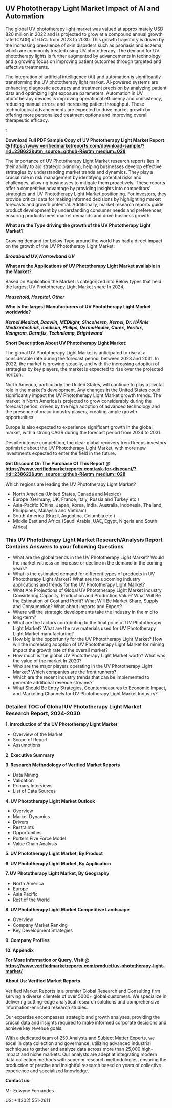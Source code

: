 <h2>UV Phototherapy Light Market Impact of AI and Automation</h2><p>The global UV phototherapy light market was valued at approximately USD 820 million in 2022 and is projected to grow at a compound annual growth rate (CAGR) of 6.5% from 2023 to 2030. This growth trajectory is driven by the increasing prevalence of skin disorders such as psoriasis and eczema, which are commonly treated using UV phototherapy. The demand for UV phototherapy lights is further augmented by advancements in technology and a growing focus on improving patient outcomes through targeted and effective treatments.</p><p>The integration of artificial intelligence (AI) and automation is significantly transforming the UV phototherapy light market. AI-powered systems are enhancing diagnostic accuracy and treatment precision by analyzing patient data and optimizing light exposure parameters. Automation in UV phototherapy devices is improving operational efficiency and consistency, reducing manual errors, and increasing patient throughput. These technological advancements are expected to drive market growth by offering more personalized treatment options and improving overall therapeutic efficacy.</p>t</p><p id="" class=""><strong>Download Full PDF Sample Copy of UV Phototherapy Light Market Report @ <a href="https://www.verifiedmarketreports.com/download-sample/?rid=238622&utm_source=github-R&utm_medium=028" target="_blank">https://www.verifiedmarketreports.com/download-sample/?rid=238622&utm_source=github-R&utm_medium=028</a></strong></p><p>The importance of&nbsp;UV Phototherapy Light Market research reports lies in their ability to aid strategic planning, helping businesses develop effective strategies by understanding market trends and dynamics. They play a crucial role in risk management by identifying potential risks and challenges, allowing businesses to mitigate them proactively. These reports offer a competitive advantage by providing insights into competitors' strategies and UV Phototherapy Light Market positioning. For investors, they provide critical data for making informed decisions by highlighting market forecasts and growth potential. Additionally, market research reports guide product development by understanding consumer needs and preferences, ensuring products meet market demands and drive business growth.</p><p><strong>What are the&nbsp;Type driving the growth of the UV Phototherapy Light Market?</strong></p><p id="" class="">Growing demand for below Type around the world has had a direct impact on the growth of the UV Phototherapy Light Market:</p><em><strong>Broadband UV, Narrowband UV</strong></em></p><strong>What are the&nbsp;Applications&nbsp;of UV Phototherapy Light Market available in the Market?</strong></p><p id="" class="">Based on Application the Market is categorized into Below types that held the largest UV Phototherapy Light Market share In 2024.</p><em><strong>Household, Hospital, Other</strong></em></p><strong>Who is the largest Manufacturers of UV Phototherapy Light Market worldwide?</strong></p><p><em><strong>Kernel Medical, Daavlin, MEDlight, Sincoheren, Kernel, Dr. HÃ¶nle Medizintechnik, medisun, Philips, DermaHealer, Carex, Verilux, Veingram, Dermfix, Technilamp, Brightwand</strong></em></p><p id="" class=""><strong>Short Description About UV Phototherapy Light Market:</strong></p><p>The global UV Phototherapy Light Market is anticipated to rise at a considerable rate during the forecast period, between 2023 and 2031. In 2022, the market is growing steadily, and with the increasing adoption of strategies by key players, the market is expected to rise over the projected horizon.</p><p>North America, particularly the United States, will continue to play a pivotal role in the market's development. Any changes in the United States could significantly impact the UV Phototherapy Light Market growth trends. The market in North America is projected to grow considerably during the forecast period, driven by the high adoption of advanced technology and the presence of major industry players, creating ample growth opportunities.</p><p>Europe is also expected to experience significant growth in the global market, with a strong CAGR during the forecast period from 2024 to 2031.</p><p>Despite intense competition, the clear global recovery trend keeps investors optimistic about the UV Phototherapy Light Market, with more new investments expected to enter the field in the future.</p><p id="" class=""><strong>Get Discount On The Purchase Of This Report @ <a href="https://www.verifiedmarketreports.com/ask-for-discount/?rid=238622&utm_source=github-R&utm_medium=028" target="_blank">https://www.verifiedmarketreports.com/ask-for-discount/?rid=238622&utm_source=github-R&utm_medium=028</a></strong></p>Which regions are leading the UV Phototherapy Light Market?</p><ul><li>North America (United States, Canada and Mexico)</li><li>Europe (Germany, UK, France, Italy, Russia and Turkey etc.)</li><li>Asia-Pacific (China, Japan, Korea, India, Australia, Indonesia, Thailand, Philippines, Malaysia and Vietnam)</li><li>South America (Brazil, Argentina, Columbia etc.)</li><li>Middle East and Africa (Saudi Arabia, UAE, Egypt, Nigeria and South Africa)</li></ul><h3 id="" class="">This UV Phototherapy Light Market Research/Analysis Report Contains Answers to your following Questions</h3><ul><li>What are the global trends in the UV Phototherapy Light Market? Would the market witness an increase or decline in the demand in the coming years?</li><li>What is the estimated demand for different types of products in UV Phototherapy Light Market? What are the upcoming industry applications and trends for the UV Phototherapy Light Market?</li><li>What Are Projections of Global UV Phototherapy Light Market Industry Considering Capacity, Production and Production Value? What Will Be the Estimation of Cost and Profit? What Will Be Market Share, Supply and Consumption? What about imports and Export?</li><li>Where will the strategic developments take the industry in the mid to long-term?</li><li>What are the factors contributing to the final price of UV Phototherapy Light Market? What are the raw materials used for UV Phototherapy Light Market manufacturing?</li><li>How big is the opportunity for the UV Phototherapy Light Market? How will the increasing adoption of UV Phototherapy Light Market for mining impact the growth rate of the overall market?</li><li>How much is the global UV Phototherapy Light Market worth? What was the value of the market In 2020?</li><li>Who are the major players operating in the UV Phototherapy Light Market? Which companies are the front runners?</li><li>Which are the recent industry trends that can be implemented to generate additional revenue streams?</li><li>What Should Be Entry Strategies, Countermeasures to Economic Impact, and Marketing Channels for UV Phototherapy Light Market Industry?</li></ul><h3 id="" class="">Detailed TOC of Global UV Phototherapy Light Market Research Report, 2024-2030</h3><p id="" class=""><strong>1. Introduction of the UV Phototherapy Light Market</strong></p><ul><li>Overview of the Market</li><li>Scope of Report</li><li>Assumptions</li></ul><p id="" class=""><strong>2. Executive Summary</strong></p><p id="" class=""><strong>3. Research Methodology of Verified Market Reports</strong></p><ul><li>Data Mining</li><li>Validation</li><li>Primary Interviews</li><li>List of Data Sources</li></ul><p id="" class=""><strong>4. UV Phototherapy Light Market Outlook</strong></p><ul><li>Overview</li><li>Market Dynamics</li><li>Drivers</li><li>Restraints</li><li>Opportunities</li><li>Porters Five Force Model</li><li>Value Chain Analysis</li></ul><p id="" class=""><strong>5. UV Phototherapy Light Market, By Product</strong></p><p id="" class=""><strong>6. UV Phototherapy Light Market, By Application</strong></p><p id="" class=""><strong>7. UV Phototherapy Light Market, By Geography</strong></p><ul><li>North America</li><li>Europe</li><li>Asia Pacific</li><li>Rest of the World</li></ul><p id="" class=""><strong>8. UV Phototherapy Light Market Competitive Landscape</strong></p><ul><li>Overview</li><li>Company Market Ranking</li><li>Key Development Strategies</li></ul><p id="" class=""><strong>9. Company Profiles</strong></p><p id="" class=""><strong>10. Appendix</strong></p><p id="" class=""><strong>For More Information or Query, Visit @ <a href="https://www.verifiedmarketreports.com/product/uv-phototherapy-light-market/" target="_blank">https://www.verifiedmarketreports.com/product/uv-phototherapy-light-market/</a></strong></p><p id="" class=""><strong>About Us: Verified Market Reports</strong></p><p id="" class="">Verified Market Reports is a premier Global Research and Consulting firm serving a diverse clientele of over 5000+ global customers. We specialize in delivering cutting-edge analytical research solutions and comprehensive information-enriched research studies.</p><p id="" class="">Our expertise encompasses strategic and growth analyses, providing the crucial data and insights required to make informed corporate decisions and achieve key revenue goals.</p><p id="" class="">With a dedicated team of 250 Analysts and Subject Matter Experts, we excel in data collection and governance, utilizing advanced industrial techniques to gather and analyze data across more than 25,000 high-impact and niche markets. Our analysts are adept at integrating modern data collection methods with superior research methodologies, ensuring the production of precise and insightful research based on years of collective experience and specialized knowledge.</p><p id="" class=""><strong>Contact us:</strong></p><p id="" class="">Mr. Edwyne Fernandes</p><p id="" class="">US: +1(302) 551-2611</p>